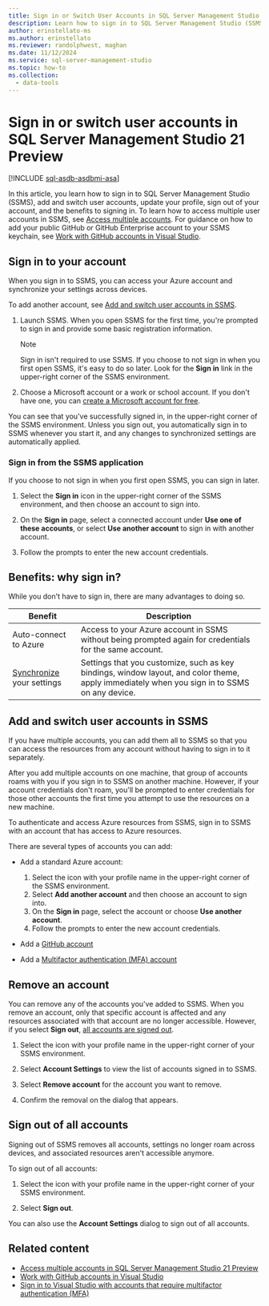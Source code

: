 ```yaml
---
title: Sign in or Switch User Accounts in SQL Server Management Studio
description: Learn how to sign in to SQL Server Management Studio (SSMS).
author: erinstellato-ms
ms.author: erinstellato
ms.reviewer: randolphwest, maghan
ms.date: 11/12/2024
ms.service: sql-server-management-studio
ms.topic: how-to
ms.collection:
  - data-tools
---
```

# Sign in or switch user accounts in SQL Server Management Studio 21 Preview

[!INCLUDE [sql-asdb-asdbmi-asa](../includes/applies-to-version/sql-asdb-asdbmi-asa.md)]

In this article, you learn how to sign in to SQL Server Management Studio (SSMS), add and switch user accounts, update your profile, sign out of your account, and the benefits to signing in. To learn how to access multiple user accounts in SSMS, see [Access multiple accounts](/visualstudio/ide/sign-in-access-multiple-accounts). For guidance on how to add your public GitHub or GitHub Enterprise account to your SSMS keychain, see [Work with GitHub accounts in Visual Studio](/visualstudio/ide/work-with-github-accounts).

## Sign in to your account

When you sign in to SSMS, you can access your Azure account and synchronize your settings across devices.

To add another account, see [Add and switch user accounts in SSMS](#add-and-switch-user-accounts-in-ssms).

1. Launch SSMS. When you open SSMS for the first time, you're prompted to sign in and provide some basic registration information.

   > [!NOTE]  
   > Sign in isn't required to use SSMS. If you choose to not sign in when you first open SSMS, it's easy to do so later. Look for the **Sign in** link in the upper-right corner of the SSMS environment.

1. Choose a Microsoft account or a work or school account. If you don't have one, you can [create a Microsoft account for free](https://support.microsoft.com/help/4026324/).

You can see that you've successfully signed in, in the upper-right corner of the SSMS environment. Unless you sign out, you automatically sign in to SSMS whenever you start it, and any changes to synchronized settings are automatically applied.

### Sign in from the SSMS application

If you choose to not sign in when you first open SSMS, you can sign in later.

1. Select the **Sign in** icon in the upper-right corner of the SSMS environment, and then choose an account to sign into.

1. On the **Sign in** page, select a connected account under **Use one of these accounts**, or select **Use another account** to sign in with another account.

1. Follow the prompts to enter the new account credentials.

## Benefits: why sign in?

While you don't have to sign in, there are many advantages to doing so.

| Benefit | Description |
| --- | --- |
| Auto-connect to Azure | Access to your Azure account in SSMS without being prompted again for credentials for the same account. |
| [Synchronize](/visualstudio/ide/synchronized-settings-in-visual-studio) your settings | Settings that you customize, such as key bindings, window layout, and color theme, apply immediately when you sign in to SSMS on any device. |

## Add and switch user accounts in SSMS

If you have multiple accounts, you can add them all to SSMS so that you can access the resources from any account without having to sign in to it separately.

After you add multiple accounts on one machine, that group of accounts roams with you if you sign in to SSMS on another machine. However, if your account credentials don't roam, you'll be prompted to enter credentials for those other accounts the first time you attempt to use the resources on a new machine.

To authenticate and access Azure resources from SSMS, sign in to SSMS with an account that has access to Azure resources.

There are several types of accounts you can add:

- Add a standard Azure account:

  1. Select the icon with your profile name in the upper-right corner of the SSMS environment.
  1. Select **Add another account** and then choose an account to sign into.
  1. On the **Sign in** page, select the account or choose **Use another account**.
  1. Follow the prompts to enter the new account credentials.

- Add a [GitHub account](/visualstudio/ide/work-with-github-accounts)

- Add a [Multifactor authentication (MFA) account](/visualstudio/ide/work-with-multi-factor-authentication)

## Remove an account

You can remove any of the accounts you've added to SSMS. When you remove an account, only that specific account is affected and any resources associated with that account are no longer accessible. However, if you select **Sign out**, [all accounts are signed out](#sign-out-of-all-accounts).

1. Select the icon with your profile name in the upper-right corner of your SSMS environment.

1. Select **Account Settings** to view the list of accounts signed in to SSMS.

1. Select **Remove account** for the account you want to remove.

1. Confirm the removal on the dialog that appears.

## Sign out of all accounts

Signing out of SSMS removes all accounts, settings no longer roam across devices, and associated resources aren't accessible anymore.

To sign out of all accounts:

1. Select the icon with your profile name in the upper-right corner of your SSMS environment.

1. Select **Sign out**.

You can also use the **Account Settings** dialog to sign out of all accounts.

## Related content

- [Access multiple accounts in SQL Server Management Studio 21 Preview](sign-in-access-multiple-accounts.md)
- [Work with GitHub accounts in Visual Studio](/visualstudio/ide/work-with-github-accounts)
- [Sign in to Visual Studio with accounts that require multifactor authentication (MFA)](/visualstudio/ide/work-with-multi-factor-authentication)
